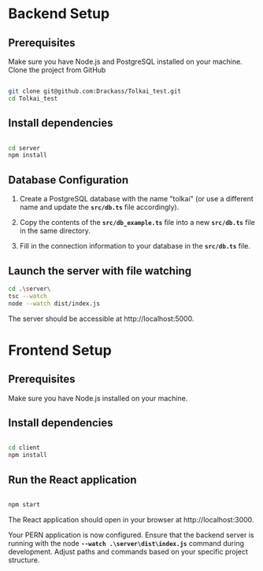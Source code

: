 # Backend Setup

## Prerequisites

Make sure you have Node.js and PostgreSQL installed on your machine.
Clone the project from GitHub

```bash

git clone git@github.com:Drackass/Tolkai_test.git
cd Tolkai_test
```

## Install dependencies

```bash

cd server
npm install
```

## Database Configuration

1. Create a PostgreSQL database with the name "tolkai" (or use a different name and update the **`src/db.ts`** file accordingly).

2. Copy the contents of the **`src/db_example.ts`** file into a new **`src/db.ts`** file in the same directory.

3. Fill in the connection information to your database in the **`src/db.ts`** file.

## Launch the server with file watching

```bash
cd .\server\
tsc --watch
node --watch dist/index.js
```

The server should be accessible at http://localhost:5000.

# Frontend Setup

## Prerequisites

Make sure you have Node.js installed on your machine.

## Install dependencies

```bash

cd client
npm install
```

## Run the React application

```bash

npm start
```

The React application should open in your browser at http://localhost:3000.

Your PERN application is now configured. Ensure that the backend server is running with the node **`--watch .\server\dist\index.js`** command during development. Adjust paths and commands based on your specific project structure.
